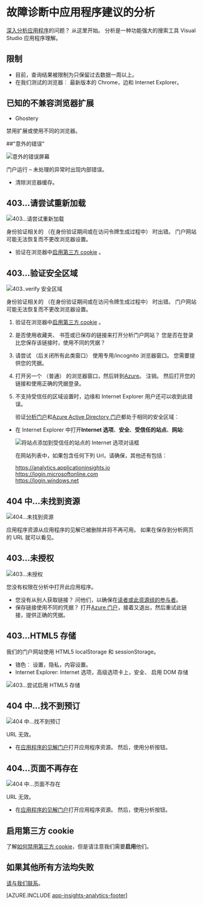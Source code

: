 <properties 
    pageTitle="故障诊断分析的应用程序理解的功能强大的搜索工具 |Microsoft Azure" 
    description="与应用程序的见解分析有问题吗？ 从这里开始。 " 
    services="application-insights" 
    documentationCenter=""
    authors="alancameronwills" 
    manager="douge"/>

<tags 
    ms.service="application-insights" 
    ms.workload="tbd" 
    ms.tgt_pltfrm="ibiza" 
    ms.devlang="na" 
    ms.topic="article" 
    ms.date="07/11/2016" 
    ms.author="awills"/>


# <a name="troubleshoot-analytics-in-application-insights"></a>故障诊断中应用程序建议的分析


[深入分析应用程序](app-insights-analytics.md)的问题？ 从这里开始。 分析是一种功能强大的搜索工具 Visual Studio 应用程序理解。



## <a name="limits"></a>限制

* 目前，查询结果被限制为只保留过去数据一周以上。
* 在我们测试的浏览器︰ 最新版本的 Chrome，边和 Internet Explorer。


## <a name="known-incompatible-browser-extensions"></a>已知的不兼容浏览器扩展

* Ghostery

禁用扩展或使用不同的浏览器。


##<a name="e-a"></a>"意外的错误"

![意外的错误屏幕](./media/app-insights-analytics-troubleshooting/010.png)

门户运行 – 未处理的异常时出现内部错误。

* 清除浏览器缓存。 

## <a name="e-b"></a>403...请尝试重新加载

![403...请尝试重新加载](./media/app-insights-analytics-troubleshooting/020.png)

身份验证相关的 （在身份验证期间或在访问令牌生成过程中） 时出错。 门户网站可能无法恢复而不更改浏览器设置。

* 验证在浏览器中[启用第三方 cookie](#cookies) 。 


## <a name="authentication"></a>403...验证安全区域

![403..verify 安全区域](./media/app-insights-analytics-troubleshooting/030.png)

身份验证相关的 （在身份验证期间或在访问令牌生成过程中） 时出错。 门户网站可能无法恢复而不更改浏览器设置。

1. 验证在浏览器中[启用第三方 cookie](#cookies) 。 

2. 是否使用收藏夹、 书签或已保存的链接来打开分析门户网站？ 您是否在登录比您保存该链接时，使用不同的凭据？

2. 请尝试 （后关闭所有此类窗口） 使用专用/incognito 浏览器窗口。 您需要提供您的凭据。 

2. 打开另一个 （普通） 的浏览器窗口，然后转到[Azure](https://portal.azure.com)。 注销。 然后打开您的链接和使用正确的凭据登录。

2. 不支持受信任的区域设置时，边缘和 Internet Explorer 用户还可以收到此错误。

    验证[分析门户](https://analytics.applicationinsights.io)和[Azure Active Directory 门户](https://portal.azure.com)都处于相同的安全区域︰

 * 在 Internet Explorer 中打开**Internet 选项**、**安全**、**受信任的站点**、**网站**:

    ![将站点添加到受信任的站点的 Internet 选项对话框](./media/app-insights-analytics-troubleshooting/033.png)

    在网站列表中，如果包含任何下列 Url，请确保，其他还有包括︰

    https://analytics.applicationinsights.io<br/>
   https://login.microsoftonline.com<br/>
   https://login.windows.net


## <a name="e-d"></a>404 中...未找到资源

![404...未找到资源](./media/app-insights-analytics-troubleshooting/040.png)

应用程序资源从应用程序的见解已被删除并将不再可用。 如果在保存到分析网页的 URL 就可以看见。


## <a name="e-e"></a>403...未授权

![403...未授权](./media/app-insights-analytics-troubleshooting/050.png)

您没有权限在分析中打开此应用程序。

* 您没有从别人获取链接？ 问他们，以确保在[读者或此资源组的参与者](app-insights-resources-roles-access-control.md)。
* 保存链接使用不同的凭据？ 打开[Azure 门户](https://portal.azure.com)，接着又退出，然后重试此链接，提供正确的凭据。

## <a name="html-storage"></a>403...HTML5 存储

我们的门户网站使用 HTML5 localStorage 和 sessionStorage。

* 铬色︰ 设置，隐私，内容设置。
* Internet Explorer: Internet 选项，高级选项卡上，安全、 启用 DOM 存储


![403...尝试启用 HTML5 存储](./media/app-insights-analytics-troubleshooting/060.png)

## <a name="e-g"></a>404 中...找不到预订


![404 中...找不到预订](./media/app-insights-analytics-troubleshooting/070.png)

URL 无效。 

* 在[应用程序的见解门户](https://portal.azure.com)打开应用程序资源。 然后，使用分析按钮。

## <a name="e-h"></a>404...页面不再存在

![404 中...页面不存在](./media/app-insights-analytics-troubleshooting/080.png)

URL 无效。

* 在[应用程序的见解门户](https://portal.azure.com)打开应用程序资源。 然后，使用分析按钮。

## <a name="cookies"></a>启用第三方 cookie

  了解[如何禁用第三方 cookie](http://www.digitalcitizen.life/how-disable-third-party-cookies-all-major-browsers)，但是请注意我们需要**启用**他们。

## <a name="e-x"></a>如果其他所有方法均失败    

[请与我们联系](app-insights-get-dev-support.md)。
 
[AZURE.INCLUDE [app-insights-analytics-footer](../../includes/app-insights-analytics-footer.md)]

